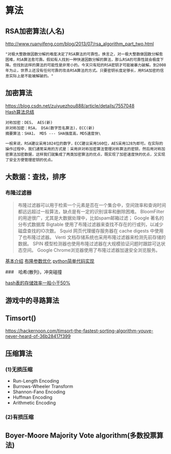 # 算法

## RSA加密算法(人名)

<http://www.ruanyifeng.com/blog/2013/07/rsa_algorithm_part_two.html>

    "对极大整数做因数分解的难度决定了RSA算法的可靠性。换言之，对一极大整数做因数分解愈困难，RSA算法愈可靠。假如有人找到一种快速因数分解的算法，那么RSA的可靠性就会极度下降。但找到这样的算法的可能性是非常小的。今天只有短的RSA密钥才可能被暴力破解。到2008年为止，世界上还没有任何可靠的攻击RSA算法的方式。只要密钥长度足够长，用RSA加密的信息实际上是不能被解破的。"

## 加密算法

<https://blog.csdn.net/zuiyuezhou888/article/details/7557048>  
[Hash算法总结](https://www.jianshu.com/p/bf1d7eee28d0)

    对称加密：DES， AES(新)
    非对称加密：RSA， DSA(数字签名算法)，ECC(新)
    摘要算法：SHA1， MD5 --- SHA强度高，MD5速度快\

    一般来说，RSA建议采用1024位的数字，ECC建议采用160位，AES采用128为即可。在实际的操作过程中，我们通常采用的方式是：采用非对称加密算法管理对称算法的密钥，然后用对称加密算法加密数据，这样我们就集成了两类加密算法的优点，既实现了加密速度快的优点，又实现了安全方便管理密钥的优点。

## 大数据：查找，排序

### 布隆过滤器

> 布隆过滤器可以用于检索一个元素是否在一个集合中，空间效率和查询时间都远远超过一般算法，缺点是有一定的识别误率和删除困难。
> BloomFilter的用途很广，尤其是大数据处理中，比如spam邮箱过滤；
> Google 著名的分布式数据库 Bigtable 使用了布隆过滤器来查找不存在的行或列，以减少磁盘查找的IO次数。
> Squid 网页代理缓存服务器在 cache digests 中使用了也布隆过滤器。
> Venti 文档存储系统也采用布隆过滤器来检测先前存储的数据。
> SPIN 模型检测器也使用布隆过滤器在大规模验证问题时跟踪可达状态空间。
> Google Chrome浏览器使用了布隆过滤器加速安全浏览服务。

[基本介绍](http://www.sigma.me/2011/09/13/hash-and-bloom-filter.html)
[布隆参数优化](https://blog.csdn.net/tianyaleixiaowu/article/details/74721877)
[python简单代码实现](https://www.cnblogs.com/cpselvis/p/6265825.html)

###　哈希(散列)，冲突碰撞

[hash表的存储效率一般小于50%](https://blog.csdn.net/Max_R/article/details/36629267)

## 游戏中的寻路算法

## Timsort()

<https://hackernoon.com/timsort-the-fastest-sorting-algorithm-youve-never-heard-of-36b28417f399>

## 压缩算法

### (1)无损压缩

+ Run-Length Encoding
+ Burrows-Wheeler Transform
+ Shannon-Fano Encoding
+ Huffman Encoding
+ Arithmetic Encoding

### (2)有损压缩

## Boyer-Moore Majority Vote algorithm(多数投票算法)
